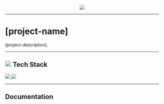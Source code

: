 <!--[Banner]-->
<p align="center">
  <img src="https://github.com/rensetiawanren/my-blog-post/blob/main/image/content/2/0.0-CB-002_2-create%2Btemplate%2Bgithub%2Brepository.png"/>
</p>

---

# [project-name]
[project-description].

---

<!--[Tech Stack]-->
<h2 align="left">
  <img src="https://github.com/rensetiawanren/rensetiawanren/blob/main/image/emoji/desktop-computer_1f5a5-fe0f.png" width="20px" height="20px" /> Tech Stack
</h2>
<p align="justify">
  <!--[HTML]-->
    <a href="">
      <img src="https://img.shields.io/badge/-HTML-272727?style=flat-square&logo=html5&logoColor="/>
    </a>
  <!--[Markdown]-->
    <a href="">
      <img src="https://img.shields.io/badge/-Markdown-272727?style=flat-square&logo=markdown&logoColor="/>
    </a>

---

<!-- Documentation -->
## Documentation